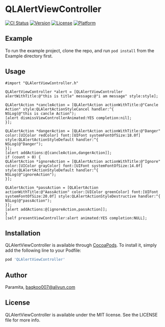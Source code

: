 # QLAlertViewController

[![CI Status](https://img.shields.io/travis/Paramita/QLAlertViewController.svg?style=flat)](https://travis-ci.org/Paramita/QLAlertViewController)
[![Version](https://img.shields.io/cocoapods/v/QLAlertViewController.svg?style=flat)](https://cocoapods.org/pods/QLAlertViewController)
[![License](https://img.shields.io/cocoapods/l/QLAlertViewController.svg?style=flat)](https://cocoapods.org/pods/QLAlertViewController)
[![Platform](https://img.shields.io/cocoapods/p/QLAlertViewController.svg?style=flat)](https://cocoapods.org/pods/QLAlertViewController)

## Example

To run the example project, clone the repo, and run `pod install` from the Example directory first.

## Usage

```
#import "QLAlertViewController.h"
```
```
QLAlertViewController *alert = [QLAlertViewController alertWithTitle:@"this is title" message:@"i am message" style:style];

QLAlertAction *cancleAction = [QLAlertAction actionWithTitle:@"Cancle Action" style:QLAlertActionStyleCancel handler:^{
NSLog(@"this is cancle Action");
[alert dismissViewControllerAnimated:YES completion:nil];
}];

QLAlertAction *dangerAction = [QLAlertAction actionWithTitle:@"Danger" color:[UIColor redColor] font:[UIFont systemFontOfSize:18.0f] style:QLAlertActionStyleDefault handler:^{
NSLog(@"Danger");
}];
[alert addActions:@[cancleAction,dangerAction]];
if (count > 0) {
QLAlertAction *ignoreAction = [QLAlertAction actionWithTitle:@"Ignore" color:[UIColor grayColor] font:[UIFont systemFontOfSize:14.0f] style:QLAlertActionStyleDefault handler:^{
NSLog(@"ignoreAction");
}];

QLAlertAction *passAction = [QLAlertAction actionWithTitle:@"AassAction" color:[UIColor greenColor] font:[UIFont systemFontOfSize:20.0f] style:QLAlertActionStyleDestructive handler:^{
NSLog(@"passAction");
}];
[alert addActions:@[ignoreAction,passAction]];
}
[self presentViewController:alert animated:YES completion:NULL];
```
## Installation

QLAlertViewController is available through [CocoaPods](https://cocoapods.org). To install
it, simply add the following line to your Podfile:

```ruby
pod 'QLAlertViewController'
```

## Author

Paramita, baqkoo007@aliyun.com

## License

QLAlertViewController is available under the MIT license. See the LICENSE file for more info.

